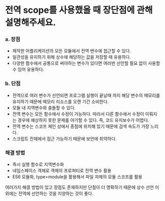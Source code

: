 # 전역 scope를 사용했을 때 장단점에 관해 설명해주세요.

### a. 장점

- 제작한 어플리케이션의 모든 모듈에서 전역 변수에 접근할 수 있다.
- 일관성을 유지하기 위해 상수에 해당하는 값을 저장할 때 유용하다.
- 다양한 함수에서 공통으로 써야하는 변수가 있다면 여러번 선언할 필요 없이 사용할 수 있어 유용하다.

### b. 단점

- 전역으로 여러 변수가 선언되면 프로그램 실행이 끝날때 까지 해당 변수의 메모리를 유지하기 때문에 메모리 리소스를 오랜 기간 소비한다.
- 모듈 내 지역변수와 충돌할 수 있다.
- 전역 변수는 모든 함수에서 수정이 가능하다. 따라서 다른 함수에서 수정이 이뤄지는 경우에 예상하지 못한 문제를 야기할 수 있다. 즉, 코드 유지보수가 어렵다.
- 전역 변수는 스코프 체인 상에서 종점에 위치해 있기 때문에 검색 속도가 가장 느리다.
- 스크립트 전체에서 접근 가능하기 때문에 보안에 취약하다.

### 해결 방법

- 즉시 실행 함수로 지역변수화
- 네임스페이스 객체로 객체의 프로퍼티로 전역 변수 활용
- ES6 모듈화, type=module을 활용해서 파일 자체의 모듈 스코프를 활용

여러가지 해결 방법이 있고 장점도 존재하지만 단점이 더 명확하기 때문에 상수 선언 이외에는 전역에 선언하는 것을 지양하는 것이 좋다.